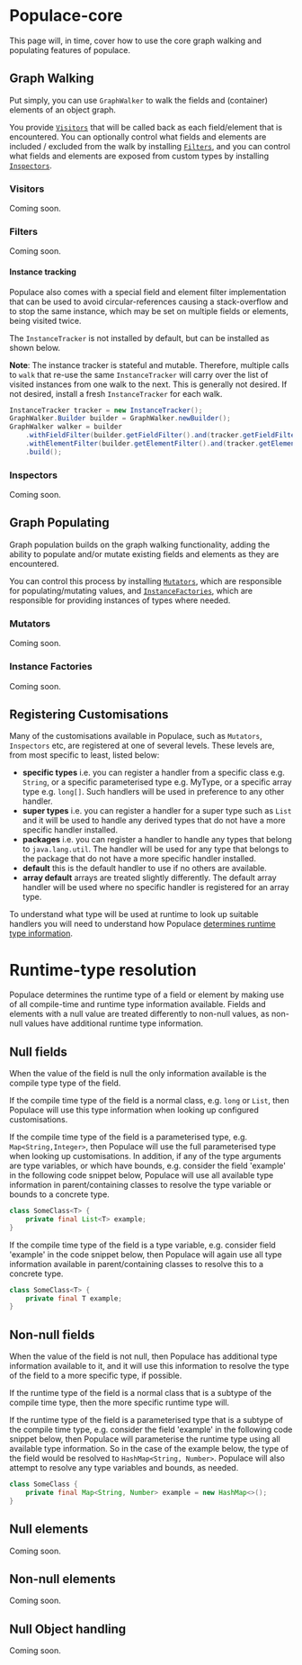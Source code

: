 # Populace-core

This page will, in time, cover how to use the core graph walking and populating features of populace.

## Graph Walking

Put simply, you can use `GraphWalker` to walk the fields and (container) elements of an object graph.

You provide [`Visitors`](#Visitors) that will be called back as each field/element that is encountered. You can
 optionally control what fields and elements are included / excluded from the walk by installing [`Filters`](#Filters),
 and you can control what fields and elements are exposed from custom types by installing [`Inspectors`](#Inspectors).

### Visitors

Coming soon.

### Filters

Coming soon.
<!--- Todo(ac): --->

#### Instance tracking

Populace also comes with a special field and element filter implementation that can be used to avoid circular-references
causing a stack-overflow and to stop the same instance, which may be set on multiple fields or elements, being visited
twice.

The `InstanceTracker` is not installed by default, but can be installed as shown below.

**Note**: The instance tracker is stateful and mutable. Therefore, multiple calls to `walk` that re-use the same
`InstanceTracker` will carry over the list of visited instances from one walk to the next.  This is generally not
 desired.  If not desired, install a fresh `InstanceTracker` for each walk.

```java
InstanceTracker tracker = new InstanceTracker();
GraphWalker.Builder builder = GraphWalker.newBuilder();
GraphWalker walker = builder
    .withFieldFilter(builder.getFieldFilter().and(tracker.getFieldFilter()))
    .withElementFilter(builder.getElementFilter().and(tracker.getElementFilter()))
    .build();
```

### Inspectors

Coming soon.
<!--- Todo(ac): --->

## Graph Populating

Graph population builds on the graph walking functionality, adding the ability to populate and/or mutate existing fields
 and elements as they are encountered.

You can control this process by installing [`Mutators`](#Mutators), which are responsible for populating/mutating values,
 and [`InstanceFactories`](#Instance-Factories), which are responsible for providing instances of types where needed.

### Mutators

Coming soon.
<!--- Todo(ac): --->

### Instance Factories

Coming soon.
<!--- Todo(ac): --->

## Registering Customisations

Many of the customisations available in Populace, such as `Mutators`, `Inspectors` etc, are registered at one of several
 levels. These levels are, from most specific to least, listed below:
* **specific types** i.e. you can register a handler from a specific class e.g. `String`, or a specific parameterised type
e.g. MyType<Integer>, or a specific array type e.g. `long[]`. Such handlers will be used in preference to any other handler.
* **super types** i.e. you can register a handler for a super type such as `List` and it will be used to handle any
derived types that do not have a more specific handler installed.
* **packages** i.e. you can register a handler to handle any types that belong to `java.lang.util`. The handler will be
used for any type that belongs to the package that do not have a more specific handler installed.
* **default** this is the default handler to use if no others are available.
* **array default** arrays are treated slightly differently. The default array handler will be used where no specific
handler is registered for an array type.

To understand what type will be used at runtime to look up suitable handlers you will need to understand how Populace
 [determines runtime type information](#Runtime-type-resolution).

# Runtime-type resolution

Populace determines the runtime type of a field or element by making use of all compile-time and runtime type information
available.  Fields and elements with a null value are treated differently to non-null values, as non-null values have
additional runtime type information.

## Null fields
When the value of the field is null the only information available is the compile type type of the field.

If the compile time type of the field is a normal class, e.g. `long` or `List`, then Populace will use this type
information when looking up configured customisations.

If the compile time type of the field is a parameterised type, e.g. `Map<String,Integer>`, then Populace will use the
full parameterised type when looking up customisations. In addition, if any of the type arguments are type variables,
or which have bounds, e.g. consider the field 'example' in the following code snippet below, Populace will use all
available type information in parent/containing classes to resolve the type variable or bounds to a concrete type.

```java
class SomeClass<T> {
    private final List<T> example;
}
```

If the compile time type of the field is a type variable, e.g. consider field 'example' in the code snippet below, then
Populace will again use all type information available in parent/containing classes to resolve this to a concrete type.

```java
class SomeClass<T> {
    private final T example;
}
```

## Non-null fields
When the value of the field is not null, then Populace has additional type information available to it, and it will use
this information to resolve the type of the field to a more specific type, if possible.

If the runtime type of the field is a normal class that is a subtype of the compile time type, then the more specific
runtime type will.

If the runtime type of the field is a parameterised type that is a subtype of the compile time type, e.g. consider the
field 'example' in the following code snippet below, then Populace will parameterise the runtime type using all available
type information. So in the case of the example below, the type of the field would be resolved to
`HashMap<String, Number>`. Populace will also attempt to resolve any type variables and bounds, as needed.

```java
class SomeClass {
    private final Map<String, Number> example = new HashMap<>();
}
```

## Null elements

Coming soon.
<!--- Todo(ac): --->

## Non-null elements

Coming soon.
<!--- Todo(ac): --->

## Null Object handling

Coming soon.
<!--- Todo(ac): --->

